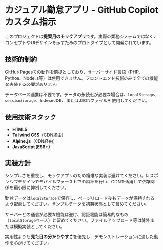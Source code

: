 # カジュアル勤怠アプリ - GitHub Copilot カスタム指示

このプロジェクトは**提案用のモックアプリ**です。実際の業務システムではなく、コンセプトやUIデザインを示すためのプロトタイプとして開発されています。

## 技術的制約

GitHub Pagesでの動作を前提としており、サーバーサイド言語（PHP、Python、Node.js等）は使用できません。フロントエンド技術のみで全ての機能を実装する必要があります。

データベース連携は不要です。データの永続化が必要な場合は、`localStorage`、`sessionStorage`、IndexedDB、またはJSONファイルを使用してください。

## 使用技術スタック

- **HTML5**
- **Tailwind CSS**（CDN経由）
- **Alpine.js**（CDN経由）
- **JavaScript (ES6+)**

## 実装方針

シンプルさを重視し、モックアプリのため複雑な実装は避けてください。レスポンシブデザインでモバイルファーストでの設計を行い、CDNを活用して依存関係を最小限に抑制してください。

勤怠データは`localStorage`で保存し、ページリロード後もデータが保持されるよう配慮してください。サンプルデータを初期状態として含めてください。

サーバーとの通信が必要な機能は避け、認証機能は簡易的なもの（`localStorage`ベース）に留めてください。ファイルアップロード等は除外または模擬実装としてください。

実用性よりも**見た目の分かりやすさ**を優先し、デモンストレーションに適した動作を心がけてください。
